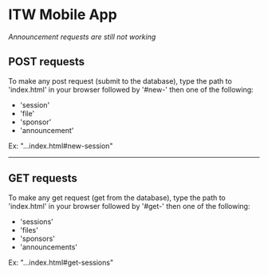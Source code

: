# ITW Mobile App


*Announcement requests are still not working*


## POST requests

To make any post request (submit to the database), type the path to 'index.html' in your browser followed by
'#new-' then one of the following:

* 'session'
* 'file'
* 'sponsor'
* 'announcement'

Ex: "...index.html#new-session"

---

## GET requests

To make any get request (get from the database), type the path to 'index.html' in your browser followed by
'#get-' then one of the following:

* 'sessions'
* 'files'
* 'sponsors'
* 'announcements'

Ex: "...index.html#get-sessions"